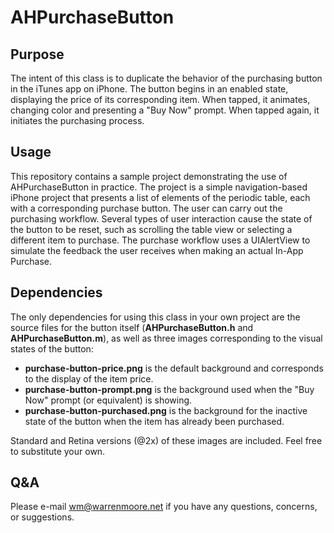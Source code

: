 # AHPurchaseButton

## Purpose

The intent of this class is to duplicate the behavior of the purchasing button in the iTunes app on iPhone.
The button begins in an enabled state, displaying the price of its corresponding item.
When tapped, it animates, changing color and presenting a "Buy Now" prompt.
When tapped again, it initiates the purchasing process.

## Usage

This repository contains a sample project demonstrating the use of AHPurchaseButton in practice.
The project is a simple navigation-based iPhone project that presents a list of elements of the
periodic table, each with a corresponding purchase button. The user can carry out the purchasing
workflow. Several types of user interaction cause the state of the button to be reset, such as
scrolling the table view or selecting a different item to purchase. The purchase workflow uses a
UIAlertView to simulate the feedback the user receives when making an actual In-App Purchase.

## Dependencies

The only dependencies for using this class in your own project are the source files for the button itself (**AHPurchaseButton.h** and **AHPurchaseButton.m**),
as well as three images corresponding to the visual states of the button:

 - **purchase-button-price.png** is the default background and corresponds to the display of the item price.
 - **purchase-button-prompt.png** is the background used when the "Buy Now" prompt (or equivalent) is showing.
 - **purchase-button-purchased.png** is the background for the inactive state of the button when the item has already been purchased.

Standard and Retina versions (@2x) of these images are included. Feel free to substitute your own.

## Q&A

Please e-mail wm@warrenmoore.net if you have any questions, concerns, or suggestions.
